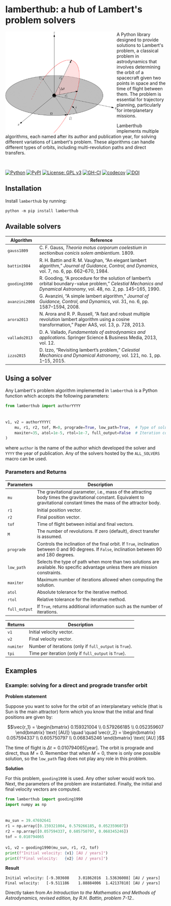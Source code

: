 # lamberthub: a hub of Lambert's problem solvers

<img align="left" width=350px src="https://github.com/jorgepiloto/lamberthub/raw/main/doc/source/_static/lamberts_problem_geometry.png"/>

A Python library designed to provide solutions to Lambert's problem, a
classical problem in astrodynamics that involves determining the orbit of a
spacecraft given two points in space and the time of flight between them. The
problem is essential for trajectory planning, particularly for interplanetary
missions.

Lamberthub implements multiple algorithms, each named after its author and
publication year, for solving different variations of Lambert's problem. These
algorithms can handle different types of orbits, including multi-revolution
paths and direct transfers.

<br>

[![Python](https://img.shields.io/pypi/pyversions/lamberthub?logo=pypi)](https://pypi.org/project/lamberthub/)
[![PyPI](https://img.shields.io/pypi/v/lamberthub.svg?logo=python&logoColor=white)](https://pypi.org/project/lamberthub/)
[![License: GPL v3](https://img.shields.io/badge/License-GPLv3-blue.svg)](https://www.gnu.org/licenses/gpl-3.0)
[![GH-CI](https://github.com/jorgepiloto/lamberthub/actions/workflows/ci_cd.yml/badge.svg)](https://github.com/jorgepiloto/lamberthub/actions/workflows/ci_cd.yml)
[![codecov](https://codecov.io/gh/jorgepiloto/lamberthub/branch/main/graph/badge.svg?token=3BY2J5AB8D)](https://codecov.io/gh/jorgepiloto/lamberthub)
[![DOI](https://zenodo.org/badge/364482782.svg)](https://zenodo.org/badge/latestdoi/364482782)


## Installation

Install `lamberthub` by running:

```console
python -m pip install lamberthub
```

## Available solvers

| Algorithm     | Reference                                                                                                                                               |
|---------------|---------------------------------------------------------------------------------------------------------------------------------------------------------|
| `gauss1809`   | C. F. Gauss, *Theoria motus corporum coelestium in sectionibus conicis solem ambientium*. 1809.                                                         |
| `battin1984`  | R. H. Battin and R. M. Vaughan, “An elegant lambert algorithm,” *Journal of Guidance, Control, and Dynamics*, vol. 7, no. 6, pp. 662–670, 1984.         |
| `gooding1990` | R. Gooding, “A procedure for the solution of lambert’s orbital boundary-value problem,” *Celestial Mechanics and Dynamical Astronomy*, vol. 48, no. 2, pp. 145–165, 1990. |
| `avanzini2008`| G. Avanzini, “A simple lambert algorithm,” *Journal of Guidance, Control, and Dynamics*, vol. 31, no. 6, pp. 1587–1594, 2008.                          |
| `arora2013`   | N. Arora and R. P. Russell, “A fast and robust multiple revolution lambert algorithm using a cosine transformation,” Paper AAS, vol. 13, p. 728, 2013.  |
| `vallado2013` | D. A. Vallado, *Fundamentals of astrodynamics and applications*. Springer Science & Business Media, 2013, vol. 12.                                       |
| `izzo2015`    | D. Izzo, “Revisiting lambert’s problem,” *Celestial Mechanics and Dynamical Astronomy*, vol. 121, no. 1, pp. 1–15, 2015.                                |

## Using a solver

Any Lambert's problem algorithm implemented in `lamberthub` is a Python function
which accepts the following parameters:

```python
from lamberthub import authorYYYY


v1, v2 = authorYYYY(
    mu, r1, r2, tof, M=0, prograde=True, low_path=True,  # Type of solution
    maxiter=35, atol=1e-5, rtol=1e-7, full_output=False  # Iteration config
)
```

where `author` is the name of the author which developed the solver and `YYYY`
the year of publication. Any of the solvers hosted by the `ALL_SOLVERS` macro
can be used.

### Parameters and Returns

| Parameters    | Description |
|---------------|-------------|
| `mu`          | The gravitational parameter, i.e., mass of the attracting body times the gravitational constant. Equivalent to gravitational constant times the mass of the attractor body. |
| `r1`          | Initial position vector. |
| `r2`          | Final position vector. |
| `tof`         | Time of flight between initial and final vectors. |
| `M`           | The number of revolutions. If zero (default), direct transfer is assumed. |
| `prograde`    | Controls the inclination of the final orbit. If `True`, inclination between 0 and 90 degrees. If `False`, inclination between 90 and 180 degrees. |
| `low_path`    | Selects the type of path when more than two solutions are available. No specific advantage unless there are mission constraints. |
| `maxiter`     | Maximum number of iterations allowed when computing the solution. |
| `atol`        | Absolute tolerance for the iterative method. |
| `rtol`        | Relative tolerance for the iterative method. |
| `full_output` | If `True`, returns additional information such as the number of iterations. |

| Returns       | Description |
|---------------|-------------|
| `v1`          | Initial velocity vector. |
| `v2`          | Final velocity vector. |
| `numiter`     | Number of iterations (only if `full_output` is `True`). |
| `tpi`         | Time per iteration (only if `full_output` is `True`). |

## Examples

### Example: solving for a direct and prograde transfer orbit

**Problem statement**

Suppose you want to solve for the orbit of an interplanetary vehicle (that is
Sun is the main attractor) form which you know that the initial and final
positions are given by:

```math
\vec{r_1} = \begin{bmatrix} 0.159321004 \\ 0.579266185 \\ 0.052359607 \end{bmatrix} \text{ [AU]} \quad \quad
\vec{r_2} = \begin{bmatrix} 0.057594337 \\ 0.605750797 \\ 0.068345246 \end{bmatrix} \text{ [AU] }
```

The time of flight is $\Delta t = 0.010794065 \text{[year]}$. The orbit is
prograde and direct, thus $M=0$. Remember that when $M=0$, there is only one
possible solution, so the `low_path` flag does not play any role in this
problem.

**Solution**

For this problem, `gooding1990` is used. Any other solver would work too. Next,
the parameters of the problem are instantiated. Finally, the initial and final
velocity vectors are computed.

```python
from lamberthub import gooding1990
import numpy as np


mu_sun = 39.47692641
r1 = np.array([0.159321004, 0.579266185, 0.052359607])
r2 = np.array([0.057594337, 0.605750797, 0.068345246])
tof = 0.010794065

v1, v2 = gooding1990(mu_sun, r1, r2, tof)
print(f"Initial velocity: {v1} [AU / years]")
print(f"Final velocity:   {v2} [AU / years]")
```

**Result**

```
Initial velocity: [-9.303608    3.01862016  1.53636008] [AU / years]
Final velocity:   [-9.511186    1.88884006  1.42137810] [AU / years]
```

Directly taken from *An Introduction to the Mathematics and Methods of
Astrodynamics, revised edition, by R.H. Battin, problem 7-12.*.


